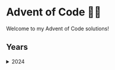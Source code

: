
# Advent of Code 🎄🎁
Welcome to my Advent of Code solutions!

## Years

<details>
<summary>2024</summary>

### Solutions for Advent of Code 2024

| Day | Problem | Solution (Part 1) | Solution (Part 2) |
|-----|---------|-------------------|-------------------|
| 1 | [Day 1: Historian Hysteria](https://adventofcode.com/2024/day/1) | [Part 1 Solution](./2024/1/part1.py) | [Part 2 Solution](./2024/1/part2.py) |
| 2 | [Day 2: Red-Nosed Reports](https://adventofcode.com/2024/day/2) | [Part 1 Solution](./2024/2/part1.py) | [Part 2 Solution](./2024/2/part2.py) |
| 3 | [Day 3: Mull It Over](https://adventofcode.com/2024/day/3) | [Part 1 Solution](./2024/3/part1.py) | [Part 2 Solution](./2024/3/part2.py) |
| 4 | [Day 4: Ceres Search](https://adventofcode.com/2024/day/4) | [Part 1 Solution](./2024/4/part1.py) | [Part 2 Solution](./2024/4/part2.py) |

</details>
